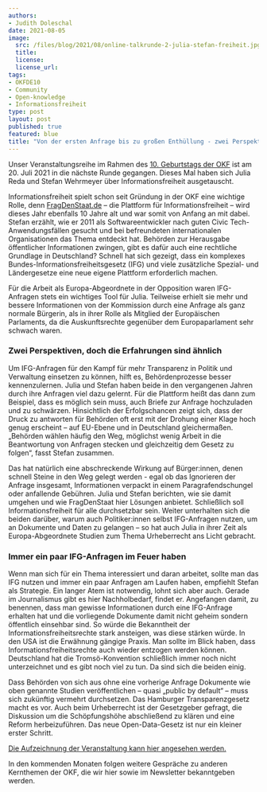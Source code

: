 ```yaml
---
authors:
- Judith Doleschal
date: 2021-08-05
image:
  src: /files/blog/2021/08/online-talkrunde-2-julia-stefan-freiheit.jpg
  title:
  license:
  license_url:
tags:
- OKFDE10
- Community
- Open-knowledge
- Informationsfreiheit
type: post
layout: post
published: true
featured: blue
title: "Von der ersten Anfrage bis zu großen Enthüllung - zwei Perspektiven auf 10 Jahre Informationsfreiheit"
---
```

Unser Veranstaltungsreihe im Rahmen des [10. Geburtstags der OKF](https://okfn.de/anniversary/) ist am 20. Juli 2021 in die nächste Runde gegangen. Dieses Mal haben sich Julia Reda und Stefan Wehrmeyer über Informationsfreiheit ausgetauscht.

Informationsfreiheit spielt schon seit Gründung in der OKF eine wichtige Rolle, denn [FragDenStaat.de](https://fragdenstaat.de) – die Plattform für Informationsfreiheit – wird dieses Jahr ebenfalls 10 Jahre alt und war somit von Anfang an mit dabei. Stefan erzählt, wie er 2011 als Softwareentwickler nach guten Civic Tech-Anwendungsfällen gesucht und bei befreundeten internationalen Organisationen das Thema entdeckt hat. Behörden zur Herausgabe öffentlicher Informationen zwingen, gibt es dafür auch eine rechtliche Grundlage in Deutschland? Schnell hat sich gezeigt, dass ein komplexes Bundes-Informationsfreiheitsgesetz (IFG) und viele zusätzliche Spezial- und Ländergesetze eine neue eigene Plattform erforderlich machen.

Für die Arbeit als Europa-Abgeordnete in der Opposition waren IFG-Anfragen stets ein wichtiges Tool für Julia. Teilweise erhielt sie mehr und bessere Informationen von der Kommission durch eine Anfrage als ganz normale Bürgerin, als in ihrer Rolle als Mitglied der Europäischen Parlaments, da die Auskunftsrechte gegenüber dem Europaparlament sehr schwach waren.

### Zwei Perspektiven, doch die Erfahrungen sind ähnlich

Um IFG-Anfragen für den Kampf für mehr Transparenz in Politik und Verwaltung einsetzen zu können, hilft es, Behördenprozesse besser kennenzulernen. Julia und Stefan haben beide in den vergangenen Jahren durch ihre Anfragen viel dazu gelernt. Für die Plattform heißt das dann zum Beispiel, dass es möglich sein muss, auch Briefe zur Anfrage hochzuladen und zu schwärzen. Hinsichtlich der Erfolgschancen zeigt sich, dass der Druck zu antworten für Behörden oft erst mit der Drohung einer Klage hoch genug erscheint – auf EU-Ebene und in Deutschland gleichermaßen. „Behörden wählen häufig den Weg, möglichst wenig Arbeit in die Beantwortung von Anfragen stecken und gleichzeitig dem Gesetz zu folgen“, fasst Stefan zusammen.

Das hat natürlich eine abschreckende Wirkung auf Bürger:innen, denen schnell Steine in den Weg gelegt werden - egal ob das Ignorieren der Anfrage insgesamt, Informationen verpackt in einem Paragrafendschungel oder anfallende Gebühren. Julia und Stefan berichten, wie sie damit umgehen und wie FragDenStaat hier Lösungen anbietet. Schließlich soll Informationsfreiheit für alle durchsetzbar sein. Weiter unterhalten sich die beiden darüber, warum auch Politiker:innen selbst IFG-Anfragen nutzen, um an Dokumente und Daten zu gelangen – so hat auch Julia in ihrer Zeit als Europa-Abgeordnete Studien zum Thema Urheberrecht ans Licht gebracht.

### Immer ein paar IFG-Anfragen im Feuer haben

Wenn man sich für ein Thema interessiert und daran arbeitet, sollte man das IFG nutzen und immer ein paar Anfragen am Laufen haben, empfiehlt Stefan als Strategie. Ein langer Atem ist notwendig, lohnt sich aber auch. Gerade im Journalismus gibt es hier Nachholbedarf, findet er. Angefangen damit, zu benennen, dass man gewisse Informationen durch eine IFG-Anfrage erhalten hat und die vorliegende Dokumente damit nicht geheim sondern öffentlich einsehbar sind. So würde die Bekanntheit der Informationsfreiheitsrechte stark ansteigen, was diese stärken würde. In den USA ist die Erwähnung gängige Praxis. Man sollte im Blick haben, dass Informationsfreiheitsrechte auch wieder entzogen werden können. Deutschland hat die Tromsö-Konvention schließlich immer noch nicht unterzeichnet und es gibt noch viel zu tun. Da sind sich die beiden einig.

Dass Behörden von sich aus ohne eine vorherige Anfrage Dokumente wie oben genannte Studien veröffentlichen – quasi „public by default“ – muss sich zukünftig vermehrt durchsetzen. Das Hamburger Transparenzgesetz macht es vor. Auch beim Urheberrecht ist der Gesetzgeber gefragt, die Diskussion um die Schöpfungshöhe abschließend zu klären und eine Reform herbeizuführen. Das neue Open-Data-Gesetz ist nur ein kleiner erster Schritt.

[Die Aufzeichnung der Veranstaltung kann hier angesehen werden.](https://youtu.be/JWGoKKvCYbg)

In den kommenden Monaten folgen weitere Gespräche zu anderen Kernthemen der OKF, die wir hier sowie im Newsletter bekanntgeben werden.
